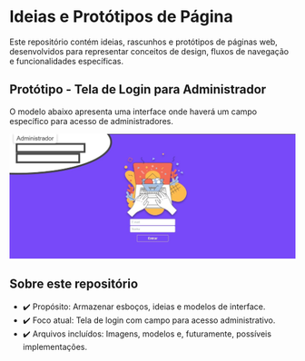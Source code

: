 # Ideias e Protótipos de Página

Este repositório contém ideias, rascunhos e protótipos de páginas web, desenvolvidos para representar conceitos de design, fluxos de navegação e funcionalidades específicas.

## Protótipo - Tela de Login para Administrador

O modelo abaixo apresenta uma interface onde haverá um campo específico para acesso de administradores.

![Protótipo da Tela de Login](assets/img/Modelo%20Login.jpeg)

## Sobre este repositório

- ✔️ Propósito: Armazenar esboços, ideias e modelos de interface.
- ✔️ Foco atual: Tela de login com campo para acesso administrativo.
- ✔️ Arquivos incluídos: Imagens, modelos e, futuramente, possíveis implementações.
